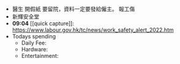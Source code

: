 - 醫生 開假紙 要留院，資料一定要發給僱主。 報工傷
- 新輝安全堂
- **09:04** [[quick capture]]:  https://www.labour.gov.hk/tc/news/work_safety_alert_2022.htm
- Todays spending
	- Daily Fee:
	- Hardware:
	- Entertainment: